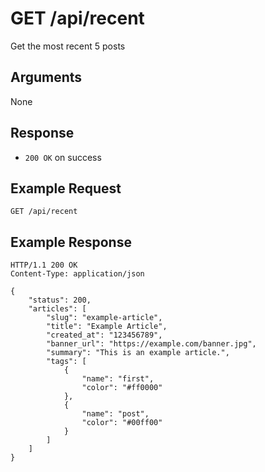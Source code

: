# GET /api/recent

Get the most recent 5 posts

## Arguments

None

## Response

- `200 OK` on success

## Example Request

```http
GET /api/recent
```

## Example Response

```http
HTTP/1.1 200 OK
Content-Type: application/json

{
    "status": 200,
    "articles": [
        "slug": "example-article",
        "title": "Example Article",
        "created_at": "123456789",
        "banner_url": "https://example.com/banner.jpg",
        "summary": "This is an example article.",
        "tags": [
            {
                "name": "first",
                "color": "#ff0000"
            },
            {
                "name": "post",
                "color": "#00ff00"
            }
        ]
    ]
}
```
